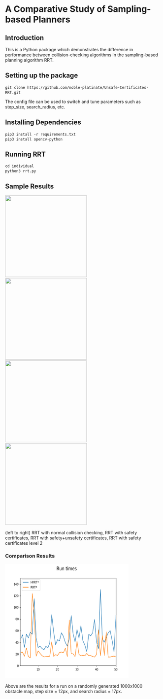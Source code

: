 # A Comparative Study of Sampling-based Planners
## Introduction
This is a Python package which demonstrates the difference in performance between collision-checking algorithms in the sampling-based planning algorithm RRT.
## Setting up the package
```
git clone https://github.com/noble-platinate/Unsafe-Certificates-RRT.git
```
The config file can be used to switch and tune parameters such as step_size, search_radius, etc.
## Installing Dependencies
```
pip3 install -r requirements.txt
pip3 install opencv-python
```
## Running RRT
```
cd individual
python3 rrt.py
```
## Sample Results
<p float="left">
    <img src="media/rrt_normal.png" width = "265" height = "265">
    <img src="media/rrt_safety_cert.png" width = "265" height = "265">
    <img src="media/rrt_usafety_cert.png" width = "265" height = "265">
    <img src="media/rrt_safety_cert_level2.png" width = "265" height = "265">
</p>
(left to right) RRT with normal collision checking, RRT with safety certificates, RRT with safety+unsafety certificates, RRT with safety certificates level 2

### Comparison Results
<p float="left">
    <img src="compare/plots/times.png" width = "400" height = "370">
</p>
Above are the results for a run on a randomly generated 1000x1000 obstacle map, step size = 12px, and search radius = 17px. 